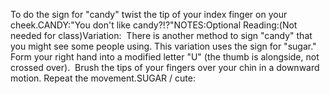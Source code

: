 To do the sign for "candy" twist the tip 
	of your index finger on your cheek.CANDY:"You don't like candy?!?"NOTES:Optional Reading:(Not needed 
	for class)Variation:  There is another method to sign 
"candy" that you might see some people using. This variation uses  the sign for "sugar."  Form your right hand into 
	a modified letter "U" (the thumb is alongside, not crossed over).  Brush the tips of your fingers over your chin in a downward motion. Repeat 
the movement.SUGAR / cute:
